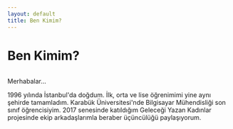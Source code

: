 ```yaml
---
layout: default
title: Ben Kimim?
---
```



<div class="post">
	<h1 class="pageTitle">Ben Kimim?</h1>
	<img src="{{ '/assets/img/touring.jpg'}}" alt="">
	<p class="intro">Merhabalar...</p>
	<p>1996 yılında İstanbul'da doğdum. İlk, orta ve lise öğrenimimi yine aynı şehirde tamamladım. Karabük Üniversitesi'nde Bilgisayar Mühendisliği son sınıf öğrencisiyim. 2017 senesinde katıldığım Geleceği Yazan Kadınlar projesinde ekip arkadaşlarımla beraber üçüncülüğü paylaşıyorum. </p>
</div>
